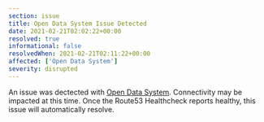 ```yaml
---
section: issue
title: Open Data System Issue Detected
date: 2021-02-21T02:02:22+00:00
resolved: true
informational: false
resolvedWhen: 2021-02-21T02:11:22+00:00
affected: ['Open Data System']
severity: disrupted
---
```

An issue was dectected with [Open Data System](https://data.sba.gov).  Connectivity may be impacted at this time.  Once the Route53 Healthcheck reports healthy, this issue will automatically resolve.
